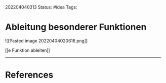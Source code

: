 202204040313
Status: #idea
Tags:

# Ableitung besonderer Funktionen


![[Pasted image 20220404020618.png]]

[[e Funktion ableiten]]



___
# References
